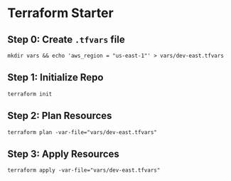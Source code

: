 # Terraform Starter

## Step 0: Create `.tfvars` file
```
mkdir vars && echo 'aws_region = "us-east-1"' > vars/dev-east.tfvars
```

## Step 1: Initialize Repo
```
terraform init
```

## Step 2: Plan Resources
```
terraform plan -var-file="vars/dev-east.tfvars"
```

## Step 3: Apply Resources
```
terraform apply -var-file="vars/dev-east.tfvars"
```
